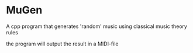 # MuGen
A cpp program that generates 'random' music using classical music theory rules

the program will output the result in a MIDI-file
